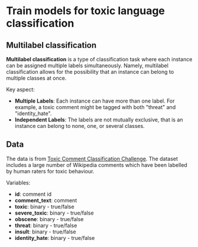 # Train models for toxic language classification 

## Multilabel classification

**Multilabel classification** is a type of classification task where each instance can be assigned multiple labels simultaneously.
Namely, multilabel classification allows for the possibility that an instance can belong to multiple classes at once.

Key aspect:
- **Multiple Labels**: Each instance can have more than one label. For example, a toxic comment might be tagged with both "threat" and "identity_hate".
- **Independent Labels**: The labels are not mutually exclusive, that is an instance can belong to none, one, or several classes.

## Data

The data is from [Toxic Comment Classification Challenge](https://www.kaggle.com/c/jigsaw-toxic-comment-classification-challenge).
The dataset includes a large number of Wikipedia comments which have been labelled by human raters for toxic behaviour.

Variables:

- **id**: comment id
- **comment_text**: comment
- **toxic**: binary - true/false
- **severe_toxic**: binary - true/false
- **obscene**: binary - true/false
- **threat**: binary - true/false
- **insult**: binary - true/false
- **identity_hate**: binary - true/false
